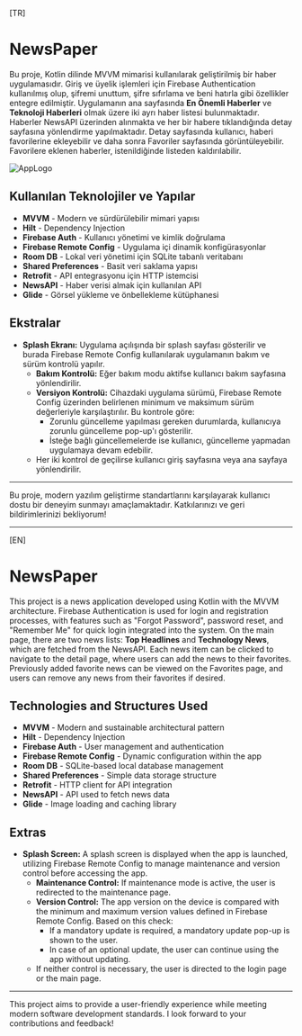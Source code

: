 [TR] 
# NewsPaper

Bu proje, Kotlin dilinde MVVM mimarisi kullanılarak geliştirilmiş bir haber uygulamasıdır. Giriş ve üyelik işlemleri için Firebase Authentication kullanılmış olup, şifremi unuttum, şifre sıfırlama ve beni hatırla gibi özellikler entegre edilmiştir. Uygulamanın ana sayfasında **En Önemli Haberler** ve **Teknoloji Haberleri** olmak üzere iki ayrı haber listesi bulunmaktadır. Haberler NewsAPI üzerinden alınmakta ve her bir habere tıklandığında detay sayfasına yönlendirme yapılmaktadır. Detay sayfasında kullanıcı, haberi favorilerine ekleyebilir ve daha sonra Favoriler sayfasında görüntüleyebilir. Favorilere eklenen haberler, istenildiğinde listeden kaldırılabilir.

![AppLogo](https://github.com/user-attachments/assets/95a5eb66-9fe7-4b0d-8b13-008c3755b75e)

## Kullanılan Teknolojiler ve Yapılar

- **MVVM** - Modern ve sürdürülebilir mimari yapısı
- **Hilt** - Dependency Injection
- **Firebase Auth** - Kullanıcı yönetimi ve kimlik doğrulama
- **Firebase Remote Config** - Uygulama içi dinamik konfigürasyonlar
- **Room DB** - Lokal veri yönetimi için SQLite tabanlı veritabanı
- **Shared Preferences** - Basit veri saklama yapısı
- **Retrofit** - API entegrasyonu için HTTP istemcisi
- **NewsAPI** - Haber verisi almak için kullanılan API
- **Glide** - Görsel yükleme ve önbellekleme kütüphanesi

## Ekstralar

- **Splash Ekranı:** Uygulama açılışında bir splash sayfası gösterilir ve burada Firebase Remote Config kullanılarak uygulamanın bakım ve sürüm kontrolü yapılır. 
  - **Bakım Kontrolü:** Eğer bakım modu aktifse kullanıcı bakım sayfasına yönlendirilir.
  - **Versiyon Kontrolü:** Cihazdaki uygulama sürümü, Firebase Remote Config üzerinden belirlenen minimum ve maksimum sürüm değerleriyle karşılaştırılır. Bu kontrole göre:
    - Zorunlu güncelleme yapılması gereken durumlarda, kullanıcıya zorunlu güncelleme pop-up'ı gösterilir.
    - İsteğe bağlı güncellemelerde ise kullanıcı, güncelleme yapmadan uygulamaya devam edebilir.
  - Her iki kontrol de geçilirse kullanıcı giriş sayfasına veya ana sayfaya yönlendirilir.

---

Bu proje, modern yazılım geliştirme standartlarını karşılayarak kullanıcı dostu bir deneyim sunmayı amaçlamaktadır. Katkılarınızı ve geri bildirimlerinizi bekliyorum!

---------------------------------------------------------------------------------------------

[EN] 
# NewsPaper

This project is a news application developed using Kotlin with the MVVM architecture. Firebase Authentication is used for login and registration processes, with features such as "Forgot Password", password reset, and "Remember Me" for quick login integrated into the system. On the main page, there are two news lists: **Top Headlines** and **Technology News**, which are fetched from the NewsAPI. Each news item can be clicked to navigate to the detail page, where users can add the news to their favorites. Previously added favorite news can be viewed on the Favorites page, and users can remove any news from their favorites if desired.

## Technologies and Structures Used

- **MVVM** - Modern and sustainable architectural pattern
- **Hilt** - Dependency Injection
- **Firebase Auth** - User management and authentication
- **Firebase Remote Config** - Dynamic configuration within the app
- **Room DB** - SQLite-based local database management
- **Shared Preferences** - Simple data storage structure
- **Retrofit** - HTTP client for API integration
- **NewsAPI** - API used to fetch news data
- **Glide** - Image loading and caching library

## Extras

- **Splash Screen:** A splash screen is displayed when the app is launched, utilizing Firebase Remote Config to manage maintenance and version control before accessing the app.
  - **Maintenance Control:** If maintenance mode is active, the user is redirected to the maintenance page.
  - **Version Control:** The app version on the device is compared with the minimum and maximum version values defined in Firebase Remote Config. Based on this check:
    - If a mandatory update is required, a mandatory update pop-up is shown to the user.
    - In case of an optional update, the user can continue using the app without updating.
  - If neither control is necessary, the user is directed to the login page or the main page.

---

This project aims to provide a user-friendly experience while meeting modern software development standards. I look forward to your contributions and feedback!
